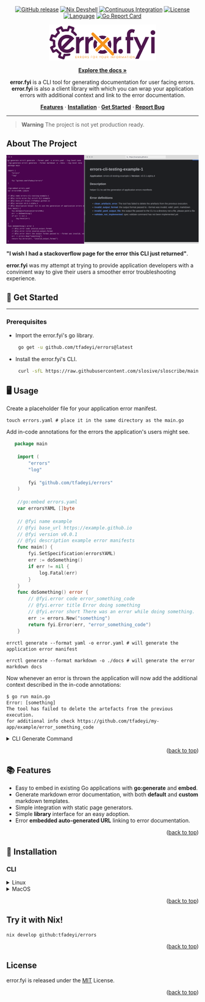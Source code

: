<!-- markdownlint-configure-file {
  "MD013": {
    "code_blocks": false,
    "tables": false
  },
  "MD033": false,
  "MD041": false
} -->

<a name="readme-top"></a>

<div align="center">

[![GitHub release](https://img.shields.io/github/v/release/tfadeyi/errors?color=green&style=for-the-badge)](https://github.com/tfadeyi/errors/releases)
[![Nix Devshell](https://img.shields.io/badge/nix-devshell-blue?logo=NixOS&style=for-the-badge)](https://github.com/tfadeyi/errors)
[![Continuous Integration](https://img.shields.io/github/actions/workflow/status/tfadeyi/errors/ci.yml?branch=main&style=for-the-badge)](https://github.com/tfadeyi/errors/actions/workflows/ci.yml)
[![License](https://img.shields.io/badge/License-MIT-yellowgreen.svg?style=for-the-badge)](https://github.com/tfadeyi/errors/blob/main/LICENSE)
[![Language](https://img.shields.io/github/go-mod/go-version/tfadeyi/errors?style=for-the-badge)](https://github.com/tfadeyi/errors)
[![Go Report Card](https://goreportcard.com/badge/github.com/tfadeyi/errors?style=for-the-badge)](https://goreportcard.com/report/github.com/tfadeyi/errors)


<a href="https://github.com/tfadeyi/errors">
    <img title="error.fyi" alt="Logo" src="docs/logo.png" width="280">
</a>

<p align="center">

<a href="https://docs.error.fyi"><strong>Explore the docs »</strong></a>

**error.fyi** is a CLI tool for generating documentation for user facing errors.
**error.fyi** is also a client library with which you can wrap your application errors with additional
context and link to the error documentation.

<a href="#-features">**Features**</a>
·
<a href="#-installation">**Installation**</a>
·
<a href="#-get-started">**Get Started**</a>
·
<a href="https://github.com/tfadeyi/errors/issues">**Report Bug**</a>


</p>

</div>

---

> **Warning**
> The project is not yet production ready.

## About The Project

<img src="./docs/about.png">

**"I wish I had a stackoverflow page for the error this CLI just returned"**.

**error.fyi** was my attempt at trying to provide application developers with a convinient
way to give their users a smoother error troubleshooting experience.

## 🚀 Get Started

---

### Prerequisites

* Import the error.fyi's go library.
    
    ```sh
     go get -u github.com/tfadeyi/errors@latest
    ```

* Install the error.fyi's CLI.

    ```sh
     curl -sfL https://raw.githubusercontent.com/slosive/sloscribe/main/install.sh | sh -
    ```

## 🖥️  Usage

Create a placeholder file for your application error manifest.

```shell
touch errors.yaml # place it in the same directory as the main.go
```

Add in-code annotations for the errors the application's users might see.

```go
   package main
    
    import (
        "errors"
        "log"
    
        fyi "github.com/tfadeyi/errors"
    )

    //go:embed errors.yaml
    var errorsYAML []byte

    // @fyi name example
    // @fyi base_url https://example.github.io
    // @fyi version v0.0.1
    // @fyi description example error manifests
    func main() {
		fyi.SetSpecification(errorsYAML)
        err := doSomething()
        if err != nil {
            log.Fatal(err)
        }
    }
    func doSomething() error {
        // @fyi.error code error_something_code
        // @fyi.error title Error doing something
        // @fyi.error short There was an error while doing something.
        err := errors.New("something")
        return fyi.Error(err, "error_something_code")
    }
```

```shell
errctl generate --format yaml -o error.yaml # will generate the application error manifest
```

```shell
errctl generate --format markdown -o ./docs # will generate the error markdown docs
```

Now whenever an error is thrown the application will now add the additional context described in the in-code annotations:

```text
$ go run main.go
Error: [something]
The tool has failed to delete the artefacts from the previous execution.
for additional info check https://github.com/tfadeyi/my-app/example/error_something_code
```

<details>
<summary>CLI Generate Command</summary>

```text
Usage:
  errctl generate [flags]

Flags:
      --error-template string   
  -f, --file string             Source code file to parse
      --format string           Output format (yaml,markdown) (default "yaml")
  -h, --help                    help for generate
  -d, --include strings         Comma separated list of directories to be parses by the tool (default [/home/oluwole/go/src/github.com/tfadeyi/errors/cmd])
      --info-template string    
  -l, --language string         Target source code language (default "go")
  -o, --output string           Target output file or directory to store the generated output

Global Flags:
      --log-level string   Only log messages with the given severity or above. One of: [none, debug, info, warn], errors will always be printed (default "info")
```

</details>

<p align="right">(<a href="#readme-top">back to top</a>)</p>

## 📚 Features

- Easy to embed in existing Go applications with **go:generate** and **embed**.
- Generate markdown error documentation, with both **default** and **custom** markdown templates.
- Simple integration with static page generators.
- Simple **library** interface for an easy adoption.
- Error **embedded auto-generated URL** linking to error documentation.

<p align="right">(<a href="#readme-top">back to top</a>)</p>

## 🔽 Installation

### CLI

<details>
<summary>Linux</summary>

> The recommended way to install error.fyi CLI (errctl) is via the installation script:

> ```sh
> curl -sfL https://raw.githubusercontent.com/slosive/sloscribe/main/install.sh | sh -
> ```

</details>

<details>
<summary>MacOS</summary>

> The recommended way to install error.fyi CLI (errctl) is via the installation script:

> ```sh
> curl -sfL https://raw.githubusercontent.com/slosive/sloscribe/main/install.sh | sh -
> ```

</details>

<p align="right">(<a href="#readme-top">back to top</a>)</p>

## Try it with Nix!

```shell
nix develop github:tfadeyi/errors
```

<p align="right">(<a href="#readme-top">back to top</a>)</p>

## License
error.fyi is released under the [MIT](./LICENSE) License.

<p align="right">(<a href="#readme-top">back to top</a>)</p>
